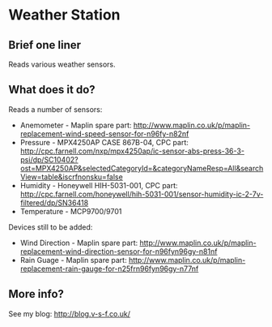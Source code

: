 Weather Station
=======

Brief one liner
---
Reads various weather sensors.

What does it do?
---
Reads a number of sensors:
* Anemometer - Maplin spare part: http://www.maplin.co.uk/p/maplin-replacement-wind-speed-sensor-for-n96fy-n82nf
* Pressure - MPX4250AP CASE 867B-04, CPC part: http://cpc.farnell.com/nxp/mpx4250ap/ic-sensor-abs-press-36-3-psi/dp/SC10402?ost=MPX4250AP&selectedCategoryId=&categoryNameResp=All&searchView=table&iscrfnonsku=false
* Humidity - Honeywell HIH-5031-001, CPC part: http://cpc.farnell.com/honeywell/hih-5031-001/sensor-humidity-ic-2-7v-filtered/dp/SN36418
* Temperature - MCP9700/9701

Devices still to be added:
* Wind Direction - Maplin spare part: http://www.maplin.co.uk/p/maplin-replacement-wind-direction-sensor-for-n96fyn96gy-n81nf
* Rain Guage - Maplin spare part: http://www.maplin.co.uk/p/maplin-replacement-rain-gauge-for-n25frn96fyn96gy-n77nf

More info?
---
See my blog: http://blog.v-s-f.co.uk/